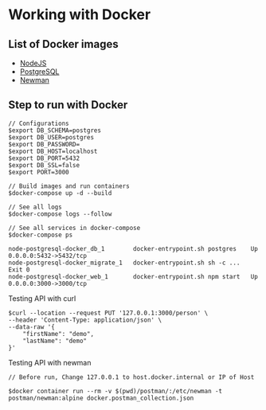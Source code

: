 # Working with Docker

## List of Docker images
* [NodeJS](https://hub.docker.com/_/node)
* [PostgreSQL](https://hub.docker.com/_/postgres)
* [Newman](https://hub.docker.com/r/postman/newman/)

## Step to run with Docker
```
// Configurations
$export DB_SCHEMA=postgres
$export DB_USER=postgres
$export DB_PASSWORD=
$export DB_HOST=localhost
$export DB_PORT=5432
$export DB_SSL=false
$export PORT=3000

// Build images and run containers
$docker-compose up -d --build

// See all logs
$docker-compose logs --follow

// See all services in docker-compose
$docker-compose ps

node-postgresql-docker_db_1        docker-entrypoint.sh postgres    Up       0.0.0.0:5432->5432/tcp
node-postgresql-docker_migrate_1   docker-entrypoint.sh sh -c ...   Exit 0
node-postgresql-docker_web_1       docker-entrypoint.sh npm start   Up       0.0.0.0:3000->3000/tcp
```

Testing API with curl
```
$curl --location --request PUT '127.0.0.1:3000/person' \
--header 'Content-Type: application/json' \
--data-raw '{
    "firstName": "demo",
    "lastName": "demo"
}'
```

Testing API with newman
```
// Before run, Change 127.0.0.1 to host.docker.internal or IP of Host

$docker container run --rm -v $(pwd)/postman/:/etc/newman -t postman/newman:alpine docker.postman_collection.json
```


